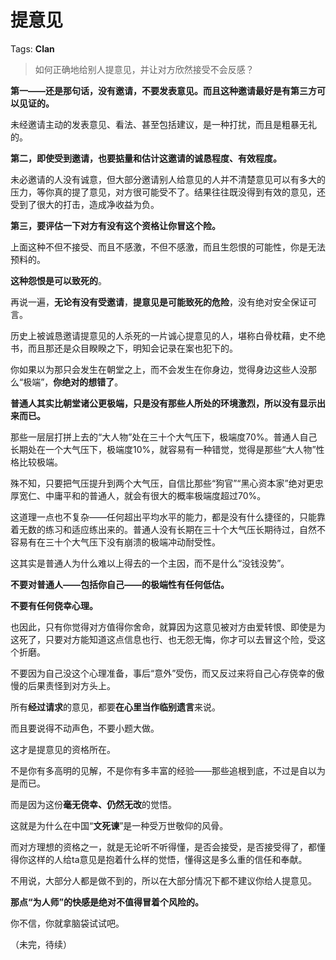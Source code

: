 # 提意见

Tags: **Clan**

> 如何正确地给别人提意见，并让对方欣然接受不会反感？



**第一——还是那句话，没有邀请，不要发表意见。而且这种邀请最好是有第三方可以见证的。**

未经邀请主动的发表意见、看法、甚至包括建议，是一种打扰，而且是粗暴无礼的。

**第二，即使受到邀请，也要掂量和估计这邀请的诚恳程度、有效程度。**

未必邀请的人没有诚意，但大部分邀请别人给意见的人并不清楚意见可以有多大的压力，等你真的提了意见，对方很可能受不了。结果往往既没得到有效的意见，还受到了很大的打击，造成净收益为负。

**第三，要评估一下对方有没有这个资格让你冒这个险。**

上面这种不但不接受、而且不感激，不但不感激，而且生怨恨的可能性，你是无法预料的。

**这种怨恨是可以致死的**。

再说一遍，**无论有没有受邀请**，**提意见是可能致死的危险**，没有绝对安全保证可言。

历史上被诚恳邀请提意见的人杀死的一片诚心提意见的人，堪称白骨枕藉，史不绝书，而且那还是众目睽睽之下，明知会记录在案也犯下的。

你如果以为那只会发生在朝堂之上，而不会发生在你身边，觉得身边这些人没那么“极端”，**你绝对的想错了**。

**普通人其实比朝堂诸公更极端，只是没有那些人所处的环境激烈，所以没有显示出来而已。**

那些一层层打拼上去的“大人物”处在三十个大气压下，极端度70%。普通人自己长期处在一个大气压下，极端度10%，就容易有一种错觉，觉得是那些“大人物”性格比较极端。

殊不知，只要把气压提升到两个大气压，自信比那些“狗官”“黑心资本家”绝对更忠厚宽仁、中庸平和的普通人，就会有很大的概率极端度超过70%。

这道理一点也不复杂——任何超出平均水平的能力，都是没有什么捷径的，只能靠着无数的练习和适应练出来的。普通人没有长期在三十个大气压长期待过，自然不容易有在三十个大气压下没有崩溃的极端冲动耐受性。

这其实是普通人为什么难以上得去的一个主因，而不是什么“没钱没势”。

**不要对普通人——包括你自己——的极端性有任何低估。**

**不要有任何侥幸心理。**

也因此，只有你觉得对方值得你舍命，就算因为这意见被对方由爱转恨、即使是为这死了，只要对方能知道这点信息也行、也无怨无悔，你才可以去冒这个险，受这个折磨。

不要因为自己没这个心理准备，事后“意外”受伤，而又反过来将自己心存侥幸的傲慢的后果责怪到对方头上。

所有**经过请求**的意见，都要**在心里当作临别遗言**来说。

而且要说得不动声色，不要小题大做。

这才是提意见的资格所在。

不是你有多高明的见解，不是你有多丰富的经验——那些追根到底，不过是自以为是而已。

而是因为这份**毫无侥幸、仍然无改**的觉悟。

这就是为什么在中国“**文死谏**”是一种受万世敬仰的风骨。

而对方理想的资格之一，就是无论听不听得懂，是否会接受，是否接受得了，都懂得你这样的人给ta意见是抱着什么样的觉悟，懂得这是多么重的信任和奉献。

不用说，大部分人都是做不到的，所以在大部分情况下都不建议你给人提意见。

**那点“为人师”的快感是绝对不值得冒着个风险的。**

你不信，你就拿脑袋试试吧。

（未完，待续）



